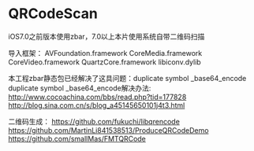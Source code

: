 QRCodeScan
==========
iOS7.0之前版本使用zbar，7.0以上本片使用系统自带二维码扫描


导入框架：
AVFoundation.framework
CoreMedia.framework
CoreVideo.framework
QuartzCore.framework
libiconv.dylib




本工程zbar静态包已经解决了这具问题：duplicate symbol _base64_encode
duplicate symbol _base64_encode解决办法:
http://www.cocoachina.com/bbs/read.php?tid=177828
http://blog.sina.com.cn/s/blog_a45145650101j4t3.html

二维码生成：
https://github.com/fukuchi/libqrencode
https://github.com/MartinLi841538513/ProduceQRCodeDemo
https://github.com/smallMas/FMTQRCode
